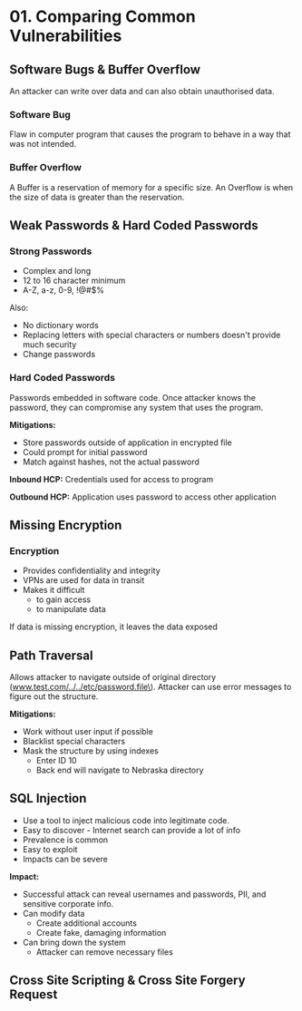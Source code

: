 # 01. Comparing Common Vulnerabilities

## Software Bugs & Buffer Overflow

An attacker can write over data and can also obtain unauthorised data.

### Software Bug

Flaw in computer program that causes the program to behave in a way that was not intended.

### Buffer Overflow

A Buffer is a reservation of memory for a specific size. An Overflow is when the size of data is greater than the reservation.

## Weak Passwords & Hard Coded Passwords

### Strong Passwords

* Complex and long
* 12 to 16 character minimum
* A-Z, a-z, 0-9, !@\#$%

Also:

* No dictionary words
* Replacing letters with special characters or numbers doesn't provide much security
* Change passwords

### Hard Coded Passwords

Passwords embedded in software code. Once attacker knows the password, they can compromise any system that uses the program.

**Mitigations:**

* Store passwords outside of application in encrypted file
* Could prompt for initial password
* Match against hashes, not the actual password

**Inbound HCP:** Credentials used for access to program

**Outbound HCP:** Application uses password to access other application

## Missing Encryption

### Encryption

* Provides confidentiality and integrity
* VPNs are used for data in transit
* Makes it difficult
  * to gain access
  * to manipulate data

If data is missing encryption, it leaves the data exposed

## Path Traversal

Allows attacker to navigate outside of original directory \(www.test.com/../../etc/password.file\). Attacker can use error messages to figure out the structure.

**Mitigations:**

* Work without user input if possible
* Blacklist special characters
* Mask the structure by using indexes
  * Enter ID 10
  * Back end will navigate to Nebraska directory

## SQL Injection

* Use a tool to inject malicious code into legitimate code.
* Easy to discover - Internet search can provide a lot of info
* Prevalence is common
* Easy to exploit
* Impacts can be severe

**Impact:**

* Successful attack can reveal usernames and passwords, PII, and sensitive corporate info.
* Can modify data
  * Create additional accounts
  * Create fake, damaging information
* Can bring down the system
  * Attacker can remove necessary files

## Cross Site Scripting & Cross Site Forgery Request

